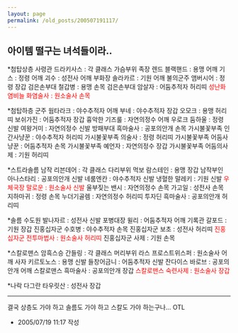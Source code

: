 ```yaml
---
layout: page
permalink: /old_posts/200507191117/
---
```


## 아이템 떨구는 녀석들이라..

*첨탑상층
사령관 드라키사스 : 각 클래스 가슴부위
족장 렌드 블랙핸드 : 용맹 어깨
기스 : 정령 어깨
괴수 : 성전사 어깨
부화장 솔라카르 : 기원 어깨
불의군주 앰버시어 : 정령 장갑
검은손부대 철갑병 : 용맹 손목
검은손부대 암살자 : 어둠추적자 허리띠
<font color="#ff0000">성난화염비늘 화염술사 : 원소술사 손목</font>

*첨탑하층
군주 웜타라크 : 야수추적자 어깨
부네 : 야수추적자 장갑
오모크 : 용맹 허리띠
보쉬가진 : 어둠추적자 장갑
흉악한 기즈룰 : 자연의정수 어깨
우로크 둠하울 : 정령 신발
여왕거미 : 자연의정수 신발
방패부대 흑마술사 : 공포의안개 손목
가시불꽃부족 인간사냥꾼 : 야수추적자 허리띠
가시불꽃부족 의술사 : 정령 허리띠
가시불꽃부족 어둠사냥꾼 : 어둠추적자 손목
가시불꽃부족 예언자 : 자연의정수 장갑
가시불꽃부족 어둠의사제 : 기원 허리띠

*스트라솔름
남작 리븐데어 : 각 클래스 다리부위
먹보 람스테인 : 용맹 장갑
남작부인 아나스타리 : 공포의안개 신발
네룸엔칸 : 야수추적자 신발
냉혈한 말레키 : 기원 신발
<font color="#ff0000">우체국장 말로운 : 원소술사 신발</font>
울부짖는 밴시 : 자연의정수 손목
가고일 : 성전사 손목
지하마귀 : 정령 손목
누더기골렘 : 자연의정수 허리띠
투자딘 흑마술사 : 공포의안개 허리띠

*솔름 수도원
발나자르 : 성전사 신발
포병대장 윌리 : 어둠추적자 어깨
기록관 갈포드 : 기원 장갑
진홍십자군 수호병 : 야수추적자 손목
진홍십자군 보초 : 성전사 허리띠
<font color="#ff0000">진홍십자군 전투마법사 : 원소술사 허리띠</font>
진홍십자군 사제 : 기원 손목

*스칼로맨스
암흑스승 간들링 : 각 클래스 머리부위
라스 프로스트위스퍼 : 원소술사 어깨
사자 키르토노스 : 용맹 신발
들창어금니 : 어둠추적자 신발
잔다이스 바로브 : 공포의안개 어깨
스칼로맨스 흑마술사 : 공포의안개 장갑
<font color="#ff0000">스칼로맨스 숙련사제 : 원소술사 장갑</font>

*나락
다그란 타우릿산 : 성전사 장갑

----------------------------------------
결국 상층도 가야 하고 솔름도 가야 하고 스칼도 가야 하는구나... OTL






- 2005/07/19 11:17 작성